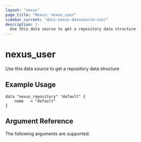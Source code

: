 ```yaml
---
layout: "nexus"
page_title: "Nexus: nexus_user"
sidebar_current: "docs-nexus-datasource-user"
description: |-
  Use this data source to get a repository data structure
---
```


# nexus_user

Use this data source to get a repository data structure

## Example Usage

```hcl
data "nexus_repository" "default" {
	name   = "default"
}
```

## Argument Reference

The following arguments are supported:




